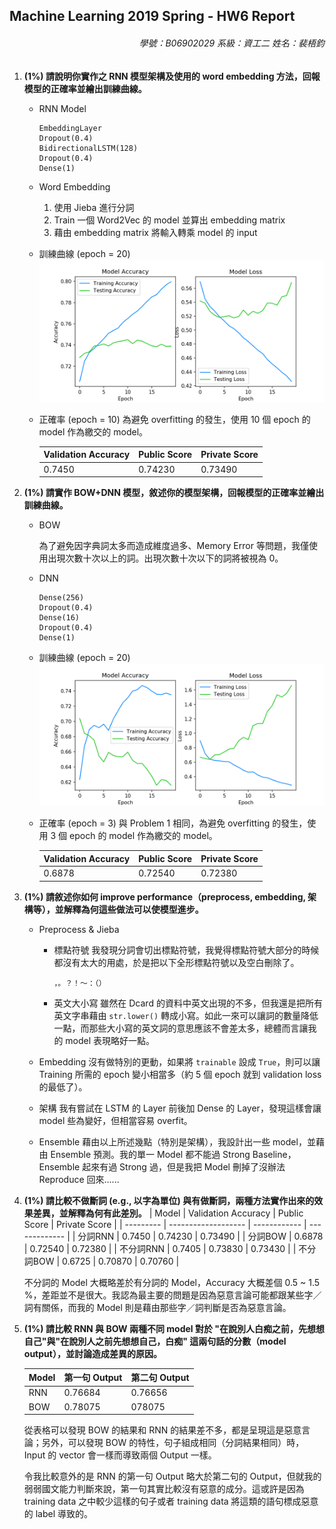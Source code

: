 ## Machine Learning 2019 Spring - HW6 Report

<h6 style="text-align: right">學號：B06902029	系級：資工二	姓名：裴梧鈞</h6>

1.  **(1%) 請說明你實作之 RNN 模型架構及使用的 word embedding 方法，回報模型的正確率並繪出訓練曲線。**

    -   RNN Model

        ```
        EmbeddingLayer
        Dropout(0.4)
        BidirectionalLSTM(128)
        Dropout(0.4)
        Dense(1)
        ```

    -   Word Embedding

        1.  使用 Jieba 進行分詞
        2.  Train 一個 Word2Vec 的 model 並算出 embedding matrix
        3.  藉由 embedding matrix 將輸入轉乘 model 的 input

    -   訓練曲線 (epoch = 20)
        <img src="Report/Prob1/result.png">

    -   正確率 (epoch = 10)
        為避免 overfitting 的發生，使用 10 個 epoch 的 model 作為繳交的 model。

        | Validation Accuracy | Public Score | Private Score |
        | ------------------- | ------------ | ------------- |
        | 0.7450              | 0.74230      | 0.73490       |

2.  **(1%) 請實作 BOW+DNN 模型，敘述你的模型架構，回報模型的正確率並繪出訓練曲線。**

    -   BOW

        為了避免因字典詞太多而造成維度過多、Memory Error 等問題，我僅使用出現次數十次以上的詞。出現次數十次以下的詞將被視為 0。

    -   DNN

        ```
        Dense(256)
        Dropout(0.4)
        Dense(16)
        Dropout(0.4)
        Dense(1)
        ```

    -   訓練曲線 (epoch = 20)
        <img src="Report/Prob2/result.png">

    -   正確率 (epoch = 3)
        與 Problem 1 相同，為避免 overfitting 的發生，使用 3 個 epoch 的 model 作為繳交的 model。

        | Validation Accuracy | Public Score | Private Score |
        | ------------------- | ------------ | ------------- |
        | 0.6878              | 0.72540      | 0.72380       |

3.  **(1%) 請敘述你如何 improve performance（preprocess, embedding, 架構等），並解釋為何這些做法可以使模型進步。**

    -   Preprocess & Jieba

        -   標點符號
            我發現分詞會切出標點符號，我覺得標點符號大部分的時候都沒有太大的用處，於是把以下全形標點符號以及空白刪除了。

            ```
            ，。？！～：（）
            ```

        -   英文大小寫
            雖然在 Dcard 的資料中英文出現的不多，但我還是把所有英文字串藉由 `str.lower()` 轉成小寫。如此一來可以讓詞的數量降低一點，而那些大小寫的英文詞的意思應該不會差太多，總體而言讓我的 model 表現略好一點。

    -   Embedding
        沒有做特別的更動，如果將 `trainable` 設成 `True`，則可以讓 Training 所需的 epoch 變小相當多（約 5 個 epoch 就到 validation loss 的最低了）。

    -   架構
        我有嘗試在 LSTM 的 Layer 前後加 Dense 的 Layer，發現這樣會讓 model 些為變好，但相當容易 overfit。

    -   Ensemble
        藉由以上所述幾點（特別是架構），我設計出一些 model，並藉由 Ensemble 預測。我的單一 Model 都不能過 Strong Baseline，Ensemble 起來有過 Strong 過，但是我把 Model 刪掉了沒辦法 Reproduce 回來......

4.  **(1%) 請比較不做斷詞 (e.g., 以字為單位) 與有做斷詞，兩種方法實作出來的效果差異，並解釋為何有此差別。**
    | Model     | Validation Accuracy | Public Score | Private Score |
    | --------- | ------------------- | ------------ | ------------- |
    | 分詞RNN   | 0.7450              | 0.74230      | 0.73490       |
| 分詞BOW   | 0.6878              | 0.72540      | 0.72380       |
    | 不分詞RNN | 0.7405              | 0.73830      | 0.73430       |
    | 不分詞BOW | 0.6725              | 0.70870      | 0.70760       |
    
    不分詞的 Model 大概略差於有分詞的 Model，Accuracy 大概差個 0.5 ~ 1.5 %，差距並不是很大。我認為最主要的問題是因為惡意言論可能都跟某些字／詞有關係，而我的 Model 則是藉由那些字／詞判斷是否為惡意言論。
    
5.  **(1%) 請比較 RNN 與 BOW 兩種不同 model 對於 "在說別人白痴之前，先想想自己"與"在說別人之前先想想自己，白痴" 這兩句話的分數（model output），並討論造成差異的原因。**

    | Model | 第一句 Output | 第二句 Output |
    | ----- | ------------- | ------------- |
    | RNN   | 0.76684       | 0.76656       |
    | BOW   | 0.78075       | 078075        |

    從表格可以發現 BOW 的結果和 RNN 的結果差不多，都是呈現這是惡意言論；另外，可以發現 BOW 的特性，句子組成相同（分詞結果相同）時，Input 的 vector 會一樣而導致兩個 Output 一樣。

    令我比較意外的是 RNN 的第一句 Output 略大於第二句的 Output，但就我的弱弱國文能力判斷來說，第一句其實比較沒有惡意的成分。這或許是因為 training data 之中較少這樣的句子或者 training data 將這類的語句標成惡意的 label 導致的。